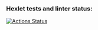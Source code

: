 ### Hexlet tests and linter status:
[![Actions Status](https://github.com/Se4iv/java-project-78/actions/workflows/hexlet-check.yml/badge.svg)](https://github.com/Se4iv/java-project-78/actions)